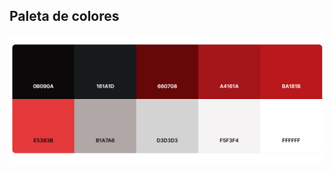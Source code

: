 ## Paleta de colores
![Paleta de colores como referencia a la imagen visual de cada apartado grafico de la pagina](https://github.com/Desarrollo-Telar/Sistema-de-Financiamiento-ElTelar/blob/master/Backend/project/static/img/corls/image.png)